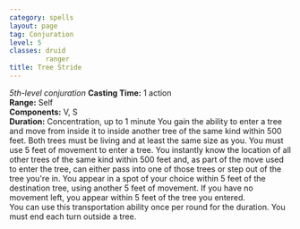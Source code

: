 ```yaml
---
category: spells
layout: page
tag: Conjuration
level: 5
classes: druid
         ranger
title: Tree Stride 
---
```

_5th-level conjuration_ 
**Casting Time:** 1 action    
**Range:** Self    
**Components:** V, S    
**Duration:** Concentration, up to 1 minute 
You gain the ability to enter a tree and move from inside it to inside another tree of the same kind within 500 feet. Both trees must be living and at least the same size as you. You must use 5 feet of movement to enter a tree. You instantly know the location of all other trees of the same kind within 500 feet and, as part of the move used to enter the tree, can either pass into one of those trees or step out of the tree you're in. You appear in a spot of your choice within 5 feet of the destination tree, using another 5 feet of movement. If you have no movement left, you appear within 5 feet of the tree you entered.    
You can use this transportation ability once per round for the duration. You must end each turn outside a tree. 
